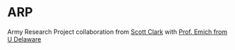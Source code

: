 # ARP
Army Research Project collaboration from [Scott Clark](https://scottclark.io) with [Prof. Emich from U Delaware](https://lerner.udel.edu/faculty-staff-directory/kyle-emich/)
